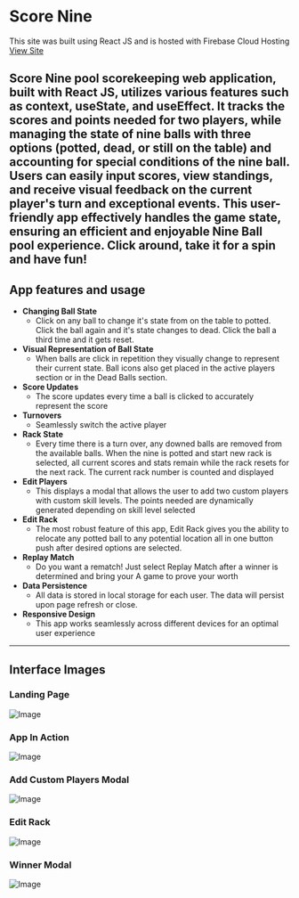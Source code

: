 # Score Nine

This site was built using React JS and is hosted with Firebase Cloud Hosting [View Site](https://taylortay.com/scorenine/) 

Score Nine pool scorekeeping web application, built with React JS, utilizes various features such as context, useState, and useEffect. It tracks the scores and points needed for two players, while managing the state of nine balls with three options (potted, dead, or still on the table) and accounting for special conditions of the nine ball. Users can easily input scores, view standings, and receive visual feedback on the current player's turn and exceptional events. This user-friendly app effectively handles the game state, ensuring an efficient and enjoyable Nine Ball pool experience. Click around, take it for a spin and have fun!
---

## App features and usage

- **Changing Ball State**
  - Click on any ball to change it's state from on the table to potted. Click the ball again and it's state changes to dead. Click the ball a third time and it gets reset.
- **Visual Representation of Ball State**
  - When balls are click in repetition they visually change to represent their current state. Ball icons also get placed in the active players section or in the Dead Balls section.
- **Score Updates**
  - The score updates every time a ball is clicked to accurately represent the score
- **Turnovers**
  - Seamlessly switch the active player
- **Rack State**
  - Every time there is a turn over, any downed balls are removed from the available balls. When the nine is potted and start new rack is selected, all current scores and stats remain while the rack resets for the next rack. The current rack number is counted and displayed
- **Edit Players**
  - This displays a modal that allows the user to add two custom players with custom skill levels. The points needed are dynamically generated depending on skill level selected
- **Edit Rack**
  - The most robust feature of this app, Edit Rack gives you the ability to relocate any potted ball to any potential location all in one button push after desired options are selected. 
- **Replay Match**
  - Do you want a rematch! Just select Replay Match after a winner is determined and bring your A game to prove your worth   
- **Data Persistence**
  - All data is stored in local storage for each user. The data will persist upon page refresh or close.
- **Responsive Design**
  - This app works seamlessly across different devices for an optimal user experience

---

## Interface Images

### Landing Page

![Image](https://taylortay.com/scorenine/screengrabs/landingpage.png)

### App In Action

![Image](https://taylortay.com/scorenine/screengrabs/activepage.png)

### Add Custom Players Modal

![Image](https://taylortay.com/scorenine/screengrabs/addcustomplayers.png)

### Edit Rack

![Image](https://taylortay.com/scorenine/screengrabs/editrack)

### Winner Modal

![Image](https://taylortay.com/scorenine/screengrabs/winnermodal.png)

